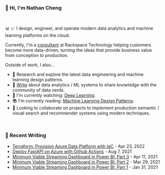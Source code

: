 ### 👋 Hi, I'm Nathan Cheng
</br>

📊 📈 I design, engineer, and operate modern data analytics and machine learning  platforms on the cloud. 

Currently, I'm a [consultant](!https://www.linkedin.com/in/nathancheng-data) at Rackspace Technology helping customers become more data-driven, turning the ideas that provide business value from conception to production.

Outside of work, I also... 
- 🔭 Research and explore the latest data engineering and machine learning design patterns.
- 📝 [Write](!https://natworkeffects.medium.com) about data analytics / ML systems to share knowledge with the community of data nerds.
- 🎦 I'm currently watching: [Deep Learning](!https://www.youtube.com/playlist?list=PLkRLdi-c79HKEWoi4oryj-Cx-e47y_NcM).
- 📚 I'm currently reading: [Machine Learning Design Patterns](!https://www.oreilly.com/library/view/machine-learning-design/9781098115777).
- 👯 Looking to collaborate on projects to implement production semantic / visual search and recommender systems using modern techniques.
</br>

### 📝 Recent Writing
- [Terraform: Provision Azure Data Platform with IaC](!https://natworkeffects.medium.com/terraform-provision-azure-data-platform-with-iac-28cfddac0234) - Apr 23, 2022
- [Deploy FastAPI on Azure with Github Actions](!https://towardsdatascience.com/deploy-fastapi-on-azure-with-github-actions-32c5ab248ce3) - Aug 7, 2021
- [Minimum Viable Streaming Dashboard in Power BI: Part 3](!https://towardsdatascience.com/minimum-viable-streaming-dashboard-in-power-bi-part-3-9d0b29f4f6a2) - Apr 11, 2021
- [Minimum Viable Streaming Dashboard in Power BI: Part 2](!https://towardsdatascience.com/minimum-viable-streaming-dashboard-in-power-bi-part-2-b902cd25c8) - Mar 29, 2021
- [Minimum Viable Streaming Dashboard in Power BI: Part 1](!https://towardsdatascience.com/minimum-viable-streaming-dashboard-in-power-bi-part-1-56e00a82c22f) - Jan 31, 2021

